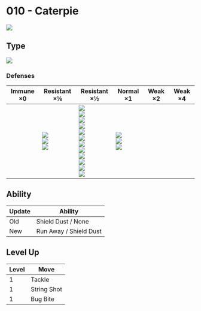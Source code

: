 # 010 - Caterpie
![][010]

## Type

![][bug]

### Defenses

Immune ×0 | Resistant ×¼ | Resistant ×½ | Normal ×1 | Weak ×2 | Weak ×4
---       | ---          | ---          | ---       | ---     | ---
| | ![][fighting]<br> ![][ground]<br> ![][grass]<br> | ![][normal]<br> ![][poison]<br> ![][bug]<br> ![][ghost]<br> ![][steel]<br> ![][water]<br> ![][electric]<br> ![][psychic]<br> ![][ice]<br> ![][dragon]<br> ![][dark]<br> ![][fairy]<br> | ![][flying]<br> ![][rock]<br> ![][fire]<br> | | 

## Ability

Update | Ability
---    | ---
Old    | Shield Dust / None
New    | Run Away / Shield Dust

## Level Up

Level | Move
---   | ---
  1   | Tackle
  1   | String Shot
  1   | Bug Bite

[010]: ../img/pokemon/010.png
[normal]: ../img/types/normal.png
[fire]: ../img/types/fire.png
[fighting]: ../img/types/fighting.png
[water]: ../img/types/water.png
[flying]: ../img/types/flying.png
[grass]: ../img/types/grass.png
[poison]: ../img/types/poison.png
[electric]: ../img/types/electric.png
[ground]: ../img/types/ground.png
[psychic]: ../img/types/psychic.png
[rock]: ../img/types/rock.png
[ice]: ../img/types/ice.png
[bug]: ../img/types/bug.png
[dragon]: ../img/types/dragon.png
[ghost]: ../img/types/ghost.png
[dark]: ../img/types/dark.png
[steel]: ../img/types/steel.png
[fairy]: ../img/types/fairy.png
